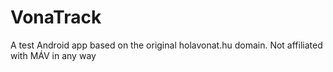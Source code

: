 # VonaTrack
A test Android app based on the original holavonat.hu domain. Not affiliated with MÁV in any way
